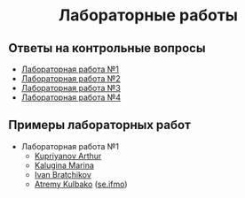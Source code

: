 <h1 align=center>Лабораторные работы</h1>

## Ответы на контрольные вопросы
* [Лабораторная работа №1](Lab1.md)
* [Лабораторная работа №2](Lab2.md)
* [Лабораторная работа №3](Lab3.md)
* [Лабораторная работа №4](Lab4.md)

## Примеры лабораторных работ
* Лабораторная работа №1
  * [Kupriyanov Arthur](https://github.com/AppLoidx/web-app-development-lab1)
  * [Kalugina Marina](https://github.com/KaluginaMarina/Internet-Applications-Development)
  * [Ivan Bratchikov](https://github.com/brtchkv/pip)
  * [Atremy Kulbako](https://github.com/testpassword/Web-programming-labs/tree/master/lab1-25.07.19) ([se.ifmo](https://se.ifmo.ru/~s265570/lab1/))
